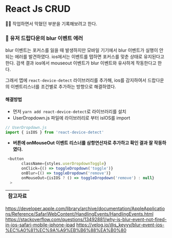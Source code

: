 # React Js CRUD

✍🏻 작업하면서 막혔던 부분을 기록해보려고 한다.

### 🧨 유저 드랍다운의 blur 이벤트 에러

blur 이벤트는 포커스를 잃을 때 발생하지만 모바일 기기에서 blur 이벤트가 실행이 안되는 에러를 발견하였다.
ios에서는 이벤트를 탭하면 포커스를 맞춘 상태로 유지된다고 한다. 검색 결과 ios에서 mouseout 이벤트가 blur 이벤트와 유사하게 작동한다고 한다.

그래서 앱에 `react-device-detect` 라이브러리를 추가해, ios를 감지하여서 드랍다운의 이벤트리스너를 조건별로 추가하는 방향으로 해결하였다.

#### 해결방법

+ 먼저 `yarn add react-device-detect`로 라이브러리를 설치
+ UserDropdown.js 파일에 라이브러리로 부터 isIOS를 import

```javascript
// UserDropdown.js
import { isIOS } from 'react-device-detect'
```
+ **버튼에 onMouseOut 이벤트 리스너를 삼항연산자로 추가하고 확인 결과 잘 작동하였다.**

```javascript
 <button
       className={styles.userDropdownToggle}
       onClick={() => toggleDropdown('toggle')}
       onBlur={() => toggleDropdown('remove')}
       onMouseOut={isIOS ? () => toggleDropdown('remove') : null}
  >
```
| 참고자료 |
|:----------|
<https://developer.apple.com/library/archive/documentation/AppleApplications/Reference/SafariWebContent/HandlingEvents/HandlingEvents.html>
<https://stackoverflow.com/questions/13492881/why-is-blur-event-not-fired-in-ios-safari-mobile-iphone-ipad>
<https://velog.io/@s_keyyy/blur-event-ios-%EC%A0%81%EC%9A%A9%EB%B6%88%EA%B0%80>

